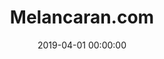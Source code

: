 ---
layout: inner
position: right
title: 'Melancaran.com'
lead_text: 'A Tour and Activities Online Booking System. I was responsible for maintaining the established system and implementing some new features.'
tags: ['MySQL', 'PHP, Yii 2', 'Rest API', 'JS, jQuery']
featured_image: ['/img/posts/melancaran-min.png']
date: 2019-04-01 00:00:00
categories: ['Web, API']
project_link: ''
button_icon: ''
button_text: ''
order: 21
visible: 1
company: 'Freelance'
---